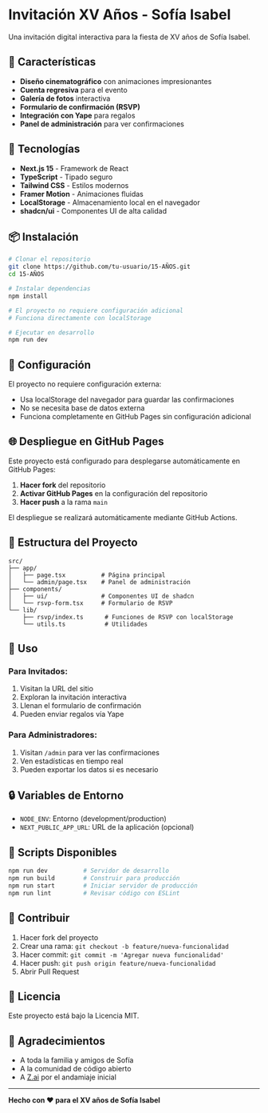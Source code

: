 # Invitación XV Años - Sofía Isabel

Una invitación digital interactiva para la fiesta de XV años de Sofía Isabel.

## 🎉 Características

- **Diseño cinematográfico** con animaciones impresionantes
- **Cuenta regresiva** para el evento
- **Galería de fotos** interactiva
- **Formulario de confirmación (RSVP)**
- **Integración con Yape** para regalos
- **Panel de administración** para ver confirmaciones

## 🚀 Tecnologías

- **Next.js 15** - Framework de React
- **TypeScript** - Tipado seguro
- **Tailwind CSS** - Estilos modernos
- **Framer Motion** - Animaciones fluidas
- **LocalStorage** - Almacenamiento local en el navegador
- **shadcn/ui** - Componentes UI de alta calidad

## 📦 Instalación

```bash
# Clonar el repositorio
git clone https://github.com/tu-usuario/15-AÑOS.git
cd 15-AÑOS

# Instalar dependencias
npm install

# El proyecto no requiere configuración adicional
# Funciona directamente con localStorage

# Ejecutar en desarrollo
npm run dev
```

## 🔧 Configuración

El proyecto no requiere configuración externa:
- Usa localStorage del navegador para guardar las confirmaciones
- No se necesita base de datos externa
- Funciona completamente en GitHub Pages sin configuración adicional

## 🌐 Despliegue en GitHub Pages

Este proyecto está configurado para desplegarse automáticamente en GitHub Pages:

1. **Hacer fork** del repositorio
2. **Activar GitHub Pages** en la configuración del repositorio
3. **Hacer push** a la rama `main`

El despliegue se realizará automáticamente mediante GitHub Actions.

## 📁 Estructura del Proyecto

```
src/
├── app/
│   ├── page.tsx          # Página principal
│   └── admin/page.tsx    # Panel de administración
├── components/
│   ├── ui/               # Componentes UI de shadcn
│   └── rsvp-form.tsx     # Formulario de RSVP
└── lib/
    ├── rsvp/index.ts      # Funciones de RSVP con localStorage
    └── utils.ts           # Utilidades
```

## 🎨 Uso

### Para Invitados:
1. Visitan la URL del sitio
2. Exploran la invitación interactiva
3. Llenan el formulario de confirmación
4. Pueden enviar regalos vía Yape

### Para Administradores:
1. Visitan `/admin` para ver las confirmaciones
2. Ven estadísticas en tiempo real
3. Pueden exportar los datos si es necesario

## 🔒 Variables de Entorno

- `NODE_ENV`: Entorno (development/production)
- `NEXT_PUBLIC_APP_URL`: URL de la aplicación (opcional)

## 📝 Scripts Disponibles

```bash
npm run dev          # Servidor de desarrollo
npm run build        # Construir para producción
npm run start        # Iniciar servidor de producción
npm run lint         # Revisar código con ESLint
```

## 🤝 Contribuir

1. Hacer fork del proyecto
2. Crear una rama: `git checkout -b feature/nueva-funcionalidad`
3. Hacer commit: `git commit -m 'Agregar nueva funcionalidad'`
4. Hacer push: `git push origin feature/nueva-funcionalidad`
5. Abrir Pull Request

## 📄 Licencia

Este proyecto está bajo la Licencia MIT.

## 🎉 Agradecimientos

- A toda la familia y amigos de Sofía
- A la comunidad de código abierto
- A [Z.ai](https://chat.z.ai) por el andamiaje inicial

---

**Hecho con ❤️ para el XV años de Sofía Isabel**
